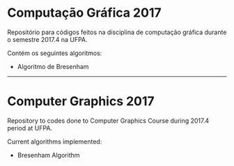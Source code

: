 # Computação Gráfica 2017

Repositório para códigos feitos na disciplina de computação gráfica durante o semestre 2017.4 na UFPA.

Contém os seguintes algoritmos:
<ul>
  <li>Algoritmo de Bresenham</li>
 </ul>

_______________________________________________________________________________

# Computer Graphics 2017

Repository to codes done to Computer Graphics Course during 2017.4 period at UFPA.

Current algorithms implemented:
<ul>
  <li>Bresenham Algorithm</li>
 </ul>
